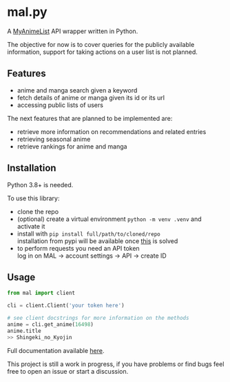 # mal.py

A [MyAnimeList](https://myanimelist.net) API wrapper written in Python.

The objective for now is to cover queries for the publicly available information, support for taking actions on a user list is not planned.

## Features

- anime and manga search given a keyword
- fetch details of anime or manga given its id or its url
- accessing public lists of users

The next features that are planned to be implemented are:

- retrieve more information on recommendations and related entries
- retrieving seasonal anime
- retrieve rankings for anime and manga

## Installation

Python 3.8+ is needed.

To use this library:

- clone the repo
- (optional) create a virtual environment `python -m venv .venv` and activate it
- install with `pip install full/path/to/cloned/repo`  
  installation from pypi will be available once [this](https://github.com/pypa/pypi-support/issues/1800) is solved
- to perform requests you need an API token  
  log in on MAL -> account settings -> API -> create ID

## Usage

```python
from mal import client

cli = client.Client('your token here')

# see client docstrings for more information on the methods
anime = cli.get_anime(16498)
anime.title
>> Shingeki_no_Kyojin
```

Full documentation available [here](https://malpy.readthedocs.io/en/latest/index.html).

This project is still a work in progress, if you have problems or find bugs feel free to open an issue or start a discussion.
